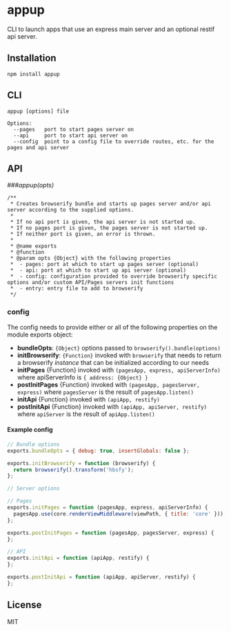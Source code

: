 # appup

CLI to launch apps that use an express main server and an optional restif api server.

## Installation

    npm install appup

## CLI

```
appup [options] file

Options:
  --pages   port to start pages server on
  --api     port to start api server on
  --config  point to a config file to override routes, etc. for the pages and api server
```

## API

###*appup(opts)*

```
/**
 * Creates browserify bundle and starts up pages server and/or api server according to the supplied options.
 *
 * If no api port is given, the api server is not started up.
 * If no pages port is given, the pages server is not started up.
 * If neither port is given, an error is thrown.
 * 
 * @name exports
 * @function
 * @param opts {Object} with the following properties
 *  - pages: port at which to start up pages server (optional)
 *  - api: port at which to start up api server (optional)
 *  - config: configuration provided to override browserify specific options and/or custom API/Pages servers init functions
 *  - entry: entry file to add to browserify
 */
```

### config

The config needs to provide either or all of the following properties on the module exports object:

- **bundleOpts**: `{Object}` options passed to `browserify().bundle(options)`
- **initBrowserify**: `{Function}` invoked with `browserify` that needs to return a browserify *instance* that can be
  initialized according to our needs
- **initPages** {Function} invoked with `(pagesApp, express, apiServerInfo)` where apiServerInfo is `{ address: {Object} }`
- **postInitPages** {Function} invoked with `(pagesApp, pagesServer, express)` where `pagesServer` is the result of
  `pagesApp.listen()`
- **initApi** {Function} invoked with `(apiApp, restify)`
- **postInitApi** {Function} invoked with `(apiApp, apiServer, restify)` where `apiServer` is the result of
  `apiApp.listen()`

#### Example config

```js
// Bundle options
exports.bundleOpts = { debug: true, insertGlobals: false };

exports.initBrowserify = function (browserify) {
  return browserify().transform('hbsfy');
};

// Server options

// Pages
exports.initPages = function (pagesApp, express, apiServerInfo) {
  pagesApp.use(core.renderViewMiddleware(viewPath, { title: 'core' }));
};

exports.postInitPages = function (pagesApp, pagesServer, express) {
};

// API 
exports.initApi = function (apiApp, restify) {
};

exports.postInitApi = function (apiApp, apiServer, restify) {
};
```

## License

MIT
